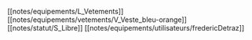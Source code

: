 [[notes/equipements/L_Vetements]] [[notes/equipements/vetements/V_Veste_bleu-orange]] [[notes/statut/S_Libre]]
[[notes/equipements/utilisateurs/fredericDetraz]]
